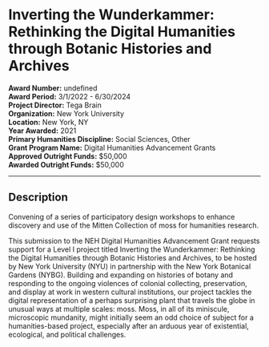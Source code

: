 
# Inverting the Wunderkammer: Rethinking the Digital Humanities through Botanic Histories and Archives

**Award Number:** undefined  
**Award Period:** 3/1/2022 - 6/30/2024  
**Project Director:** Tega  Brain  
**Organization:** New York University  
**Location:** New York, NY  
**Year Awarded:** 2021  
**Primary Humanities Discipline:** Social Sciences, Other  
**Grant Program Name:** Digital Humanities Advancement Grants  
**Approved Outright Funds:** $50,000  
**Awarded Outright Funds:** $50,000  

---

## Description

<p>Convening of a series of participatory design workshops to enhance discovery and use of the Mitten Collection of moss for humanities research.  <br class="BCX0 SCXW267493809" style="margin: 0px; padding: 0px; user-select: text; -webkit-user-drag: none; -webkit-tap-highlight-color: transparent; white-space: pre !important;" /></p>
<p>This submission to the NEH Digital Humanities Advancement Grant requests support for a Level I project titled Inverting the Wunderkammer: Rethinking the Digital Humanities through Botanic Histories and Archives, to be hosted by New York University (NYU) in partnership with the New York Botanical Gardens (NYBG). Building and expanding on histories of botany and responding to the ongoing violences of colonial collecting, preservation, and display at work in western cultural institutions, our project tackles the digital representation of a perhaps surprising plant that travels the globe in unusual ways at multiple scales: moss. Moss, in all of its miniscule, microscopic mundanity, might initially seem an odd choice of subject for a humanities-based project, especially after an arduous year of existential, ecological, and political challenges.</p>
